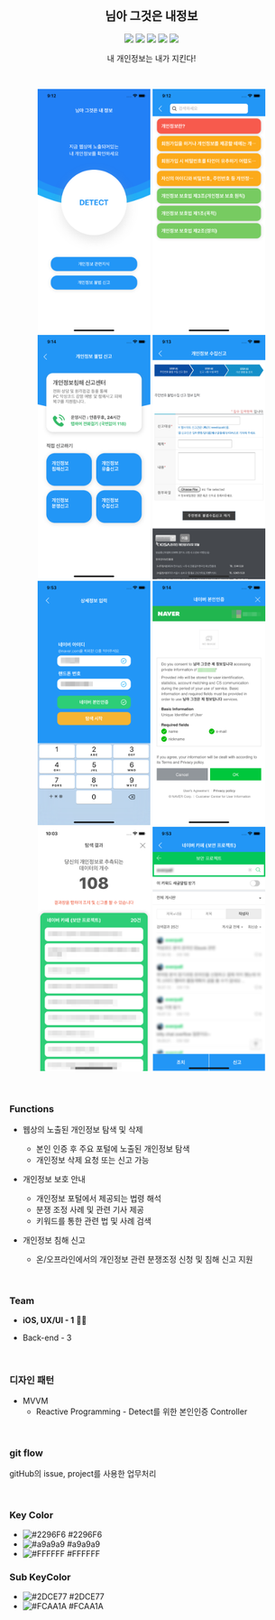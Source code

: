 <h2 align="center">
  님아 그것은 내정보
</h2>

<p align="center">
<img src="https://img.shields.io/badge/swift-5.0-orange.svg"> <img src="https://img.shields.io/badge/platform-iOS-9cf.svg"> <img src="https://img.shields.io/badge/LBTATools-blue.svg"> <img src="https://img.shields.io/badge/Alamofire-red.svg"> <img src="https://img.shields.io/badge/Naver Login Auth-green.svg">
<p align="center">내 개인정보는 내가 지킨다!</p>
</p>

<br/>

<p align="center">
<img src="https://github.com/corykim0829/thats-my-info/blob/master/screenshots/screen1.png" width="200px"> <img src="https://github.com/corykim0829/thats-my-info/blob/master/screenshots/screen2.png" width="200px"> <img src="https://github.com/corykim0829/thats-my-info/blob/master/screenshots/screen3.png" width="200px"> <img src="https://github.com/corykim0829/thats-my-info/blob/master/screenshots/screen4.png" width="200px"> <img src="https://github.com/corykim0829/thats-my-info/blob/master/screenshots/screen5.png" width="200px"> <img src="https://github.com/corykim0829/thats-my-info/blob/master/screenshots/screen6.png" width="200px" /> <img src="https://github.com/corykim0829/thats-my-info/blob/master/screenshots/screen7.png" width="200px"> <img src="https://github.com/corykim0829/thats-my-info/blob/master/screenshots/screen8.png" width="200px">
</p>

<br/>

### Functions

- 웹상의 노출된 개인정보 탐색 및 삭제
  - 본인 인증 후 주요 포털에 노출된 개인정보 탐색
  - 개인정보 삭제 요청 또는 신고 가능

- 개인정보 보호 안내
  - 개인정보 포털에서 제공되는 법령 해석
  - 분쟁 조정 사례 및 관련 기사 제공
  - 키워드를 통한 관련 법 및 사례 검색
- 개인정보 침해 신고
  - 온/오프라인에서의 개인정보 관련 분쟁조정 신청 및 침해 신고 지원

<br/>

### Team

- **iOS, UX/UI - 1** :raising_hand_man:

- Back-end - 3

<br/>

### 디자인 패턴

- MVVM
  - Reactive Programming - Detect를 위한 본인인증 Controller

<br/>

### git flow

gitHub의 issue, project를 사용한 업무처리

<br/>


### Key Color

- ![#2296F6](https://placehold.it/15/2296F6/000000?text=+) #2296F6
- ![#a9a9a9](https://placehold.it/15/a9a9a9/000000?text=+) #a9a9a9
- ![#FFFFFF](https://placehold.it/15/FFFFFF/000000?text=+) #FFFFFF

### Sub KeyColor

- ![#2DCE77](https://placehold.it/15/2DCE77/000000?text=+) #2DCE77
- ![#FCAA1A](https://placehold.it/15/FCAA1A/000000?text=+) #FCAA1A

<br/>